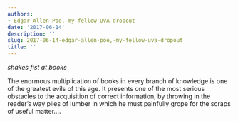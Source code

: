 ```yaml
---
authors:
- Edgar Allen Poe, my fellow UVA dropout
date: '2017-06-14'
description: ''
slug: 2017-06-14-edgar-allen-poe,-my-fellow-uva-dropout
title: ''
---
```

*shakes fist at books*

The enormous multiplication of books in every branch of knowledge is one of the greatest evils of this age. It presents one of the most serious obstacles to the acquisition of correct information, by throwing in the reader’s way piles of lumber in which he must painfully grope for the scraps of useful matter....



